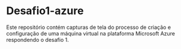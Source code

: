# Desafio1-azure
Este repositório contém  capturas de tela do processo de criação e configuração de uma máquina virtual na plataforma Microsoft Azure respondendo o desafio 1.
